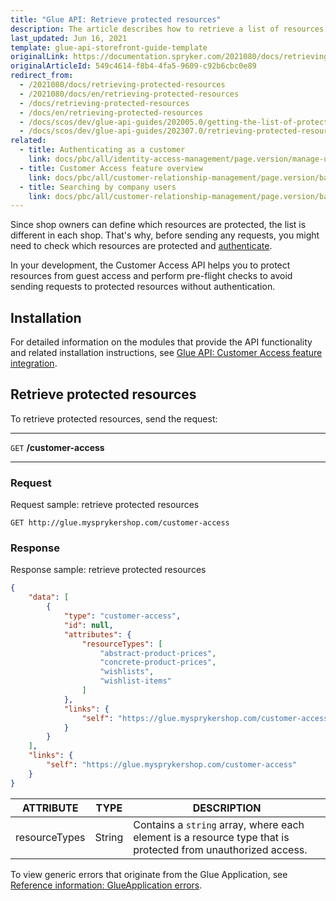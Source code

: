 ```yaml
---
title: "Glue API: Retrieve protected resources"
description: The article describes how to retrieve a list of resources protected from unauthorized access.
last_updated: Jun 16, 2021
template: glue-api-storefront-guide-template
originalLink: https://documentation.spryker.com/2021080/docs/retrieving-protected-resources
originalArticleId: 549c4614-f8b4-4fa5-9609-c92b6cbc0e89
redirect_from:
  - /2021080/docs/retrieving-protected-resources
  - /2021080/docs/en/retrieving-protected-resources
  - /docs/retrieving-protected-resources
  - /docs/en/retrieving-protected-resources
  - /docs/scos/dev/glue-api-guides/202005.0/getting-the-list-of-protected-resources.html
  - /docs/scos/dev/glue-api-guides/202307.0/retrieving-protected-resources.html
related:
  - title: Authenticating as a customer
    link: docs/pbc/all/identity-access-management/page.version/manage-using-glue-api/glue-api-authenticate-as-a-customer.html
  - title: Customer Access feature overview
    link: docs/pbc/all/customer-relationship-management/page.version/base-shop/customer-access-feature-overview.html
  - title: Searching by company users
    link: docs/pbc/all/customer-relationship-management/page.version/base-shop/manage-using-glue-api/company-account/glue-api-search-by-company-users.html
---
```


Since shop owners can define which resources are protected, the list is different in each shop. That's why, before sending any requests, you might need to check which resources are protected and [authenticate](/docs/scos/dev/glue-api-guides/{{page.version}}/authentication-and-authorization.html).

In your development, the Customer Access API helps you to protect resources from guest access and perform pre-flight checks to avoid sending requests to protected resources without authentication.

## Installation

For detailed information on the modules that provide the API functionality and related installation instructions, see [Glue API: Customer Access feature integration](/docs/pbc/all/identity-access-management/{{page.version}}/install-and-upgrade/install-the-customer-access-glue-api.html).

## Retrieve protected resources

To retrieve protected resources, send the request:

***
`GET` **/customer-access**
***

### Request

Request sample: retrieve protected resources

`GET http://glue.mysprykershop.com/customer-access`

### Response

Response sample: retrieve protected resources

```json
{
    "data": [
        {
            "type": "customer-access",
            "id": null,
            "attributes": {
                "resourceTypes": [
                    "abstract-product-prices",
                    "concrete-product-prices",
                    "wishlists",
                    "wishlist-items"
                ]
            },
            "links": {
                "self": "https://glue.mysprykershop.com/customer-access"
            }
        }
    ],
    "links": {
        "self": "https://glue.mysprykershop.com/customer-access"
    }
}
```


| ATTRIBUTE | TYPE | DESCRIPTION |
| --- | --- | --- |
| resourceTypes | String | Contains a `string` array, where each element is a resource type that is protected from unauthorized access. |

To view generic errors that originate from the Glue Application, see [Reference information: GlueApplication errors](/docs/scos/dev/glue-api-guides/{{page.version}}/old-glue-infrastructure/reference-information-glueapplication-errors.html).
